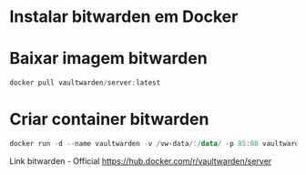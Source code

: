 
# Instalar bitwarden em Docker

# Baixar imagem bitwarden
```powershell
docker pull vaultwarden/server:latest
```

# Criar container bitwarden
```powershell
docker run -d --name vaultwarden -v /vw-data/:/data/ -p 85:80 vaultwarden/server:latest
```

Link bitwarden - Official https://hub.docker.com/r/vaultwarden/server